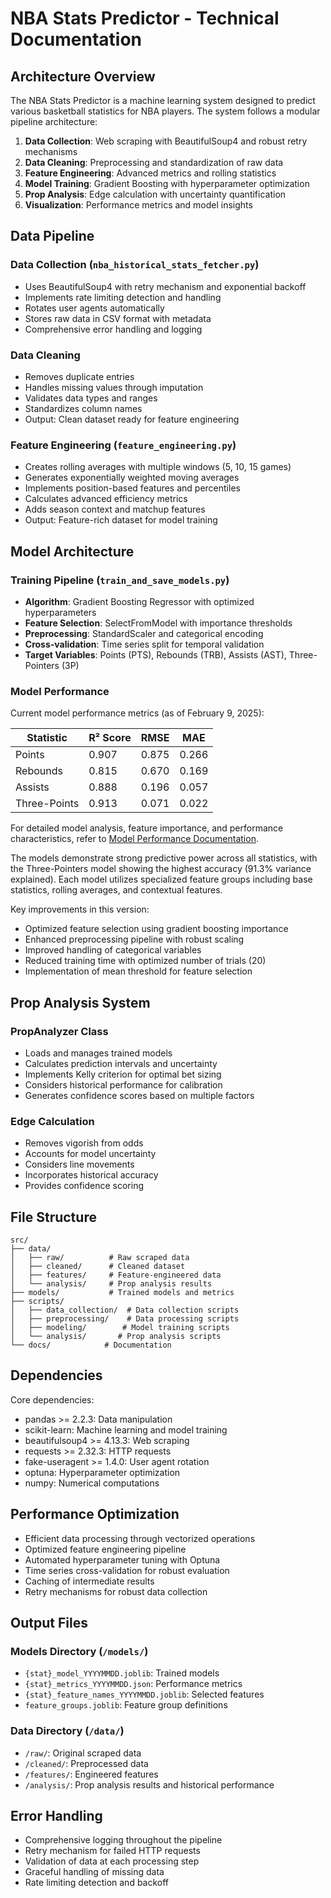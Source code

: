 # NBA Stats Predictor - Technical Documentation

## Architecture Overview

The NBA Stats Predictor is a machine learning system designed to predict various basketball statistics for NBA players. The system follows a modular pipeline architecture:

1. **Data Collection**: Web scraping with BeautifulSoup4 and robust retry mechanisms
2. **Data Cleaning**: Preprocessing and standardization of raw data
3. **Feature Engineering**: Advanced metrics and rolling statistics
4. **Model Training**: Gradient Boosting with hyperparameter optimization
5. **Prop Analysis**: Edge calculation with uncertainty quantification
6. **Visualization**: Performance metrics and model insights

## Data Pipeline

### Data Collection (`nba_historical_stats_fetcher.py`)

- Uses BeautifulSoup4 with retry mechanism and exponential backoff
- Implements rate limiting detection and handling
- Rotates user agents automatically
- Stores raw data in CSV format with metadata
- Comprehensive error handling and logging

### Data Cleaning

- Removes duplicate entries
- Handles missing values through imputation
- Validates data types and ranges
- Standardizes column names
- Output: Clean dataset ready for feature engineering

### Feature Engineering (`feature_engineering.py`)

- Creates rolling averages with multiple windows (5, 10, 15 games)
- Generates exponentially weighted moving averages
- Implements position-based features and percentiles
- Calculates advanced efficiency metrics
- Adds season context and matchup features
- Output: Feature-rich dataset for model training

## Model Architecture

### Training Pipeline (`train_and_save_models.py`)

- **Algorithm**: Gradient Boosting Regressor with optimized hyperparameters
- **Feature Selection**: SelectFromModel with importance thresholds
- **Preprocessing**: StandardScaler and categorical encoding
- **Cross-validation**: Time series split for temporal validation
- **Target Variables**: Points (PTS), Rebounds (TRB), Assists (AST), Three-Pointers (3P)

### Model Performance

Current model performance metrics (as of February 9, 2025):

| Statistic     | R² Score | RMSE  | MAE    |
|--------------|----------|--------|--------|
| Points       | 0.907    | 0.875  | 0.266  |
| Rebounds     | 0.815    | 0.670  | 0.169  |
| Assists      | 0.888    | 0.196  | 0.057  |
| Three-Points | 0.913    | 0.071  | 0.022  |

For detailed model analysis, feature importance, and performance characteristics, refer to [Model Performance Documentation](model_performance.md).

The models demonstrate strong predictive power across all statistics, with the Three-Pointers model showing the highest accuracy (91.3% variance explained). Each model utilizes specialized feature groups including base statistics, rolling averages, and contextual features.

Key improvements in this version:

- Optimized feature selection using gradient boosting importance
- Enhanced preprocessing pipeline with robust scaling
- Improved handling of categorical variables
- Reduced training time with optimized number of trials (20)
- Implementation of mean threshold for feature selection

## Prop Analysis System

### PropAnalyzer Class

- Loads and manages trained models
- Calculates prediction intervals and uncertainty
- Implements Kelly criterion for optimal bet sizing
- Considers historical performance for calibration
- Generates confidence scores based on multiple factors

### Edge Calculation

- Removes vigorish from odds
- Accounts for model uncertainty
- Considers line movements
- Incorporates historical accuracy
- Provides confidence scoring

## File Structure

```
src/
├── data/
│   ├── raw/          # Raw scraped data
│   ├── cleaned/      # Cleaned dataset
│   ├── features/     # Feature-engineered data
│   └── analysis/     # Prop analysis results
├── models/           # Trained models and metrics
├── scripts/
│   ├── data_collection/  # Data collection scripts
│   ├── preprocessing/    # Data processing scripts
│   ├── modeling/        # Model training scripts
│   └── analysis/       # Prop analysis scripts
└── docs/            # Documentation
```

## Dependencies

Core dependencies:

- pandas >= 2.2.3: Data manipulation
- scikit-learn: Machine learning and model training
- beautifulsoup4 >= 4.13.3: Web scraping
- requests >= 2.32.3: HTTP requests
- fake-useragent >= 1.4.0: User agent rotation
- optuna: Hyperparameter optimization
- numpy: Numerical computations

## Performance Optimization

- Efficient data processing through vectorized operations
- Optimized feature engineering pipeline
- Automated hyperparameter tuning with Optuna
- Time series cross-validation for robust evaluation
- Caching of intermediate results
- Retry mechanisms for robust data collection

## Output Files

### Models Directory (`/models/`)

- `{stat}_model_YYYYMMDD.joblib`: Trained models
- `{stat}_metrics_YYYYMMDD.json`: Performance metrics
- `{stat}_feature_names_YYYYMMDD.joblib`: Selected features
- `feature_groups.joblib`: Feature group definitions

### Data Directory (`/data/`)

- `/raw/`: Original scraped data
- `/cleaned/`: Preprocessed data
- `/features/`: Engineered features
- `/analysis/`: Prop analysis results and historical performance

## Error Handling

- Comprehensive logging throughout the pipeline
- Retry mechanism for failed HTTP requests
- Validation of data at each processing step
- Graceful handling of missing data
- Rate limiting detection and backoff
